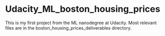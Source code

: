 # Udacity_ML_boston_housing_prices
This is my first project from the ML nanodegree at Udacity.
Most relevant files are in the boston_housing_prices_deliverables directory.

